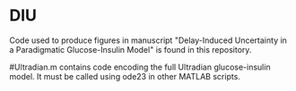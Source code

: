 # DIU
Code used to produce figures in manuscript "Delay-Induced Uncertainty in a Paradigmatic Glucose-Insulin Model" is found in this repository.

#Ultradian.m contains code encoding the full Ultradian glucose-insulin model.  It must be called using ode23 in other MATLAB scripts.
